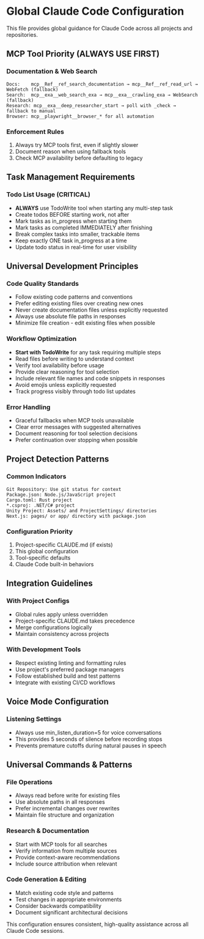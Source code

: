# Global Claude Code Configuration

This file provides global guidance for Claude Code across all projects and repositories.

## MCP Tool Priority (ALWAYS USE FIRST)

### Documentation & Web Search
```
Docs:    mcp__Ref__ref_search_documentation → mcp__Ref__ref_read_url → WebFetch (fallback)
Search:  mcp__exa__web_search_exa → mcp__exa__crawling_exa → WebSearch (fallback)  
Research: mcp__exa__deep_researcher_start → poll with _check → fallback to manual
Browser: mcp__playwright__browser_* for all automation
```

### Enforcement Rules
1. Always try MCP tools first, even if slightly slower
2. Document reason when using fallback tools
3. Check MCP availability before defaulting to legacy

## Task Management Requirements

### Todo List Usage (CRITICAL)
- **ALWAYS** use TodoWrite tool when starting any multi-step task
- Create todos BEFORE starting work, not after
- Mark tasks as in_progress when starting them
- Mark tasks as completed IMMEDIATELY after finishing
- Break complex tasks into smaller, trackable items
- Keep exactly ONE task in_progress at a time
- Update todo status in real-time for user visibility

## Universal Development Principles

### Code Quality Standards
- Follow existing code patterns and conventions
- Prefer editing existing files over creating new ones
- Never create documentation files unless explicitly requested
- Always use absolute file paths in responses
- Minimize file creation - edit existing files when possible

### Workflow Optimization
- **Start with TodoWrite** for any task requiring multiple steps
- Read files before writing to understand context
- Verify tool availability before usage
- Provide clear reasoning for tool selection
- Include relevant file names and code snippets in responses
- Avoid emojis unless explicitly requested
- Track progress visibly through todo list updates

### Error Handling
- Graceful fallbacks when MCP tools unavailable
- Clear error messages with suggested alternatives
- Document reasoning for tool selection decisions
- Prefer continuation over stopping when possible

## Project Detection Patterns

### Common Indicators
```
Git Repository: Use git status for context
Package.json: Node.js/JavaScript project
Cargo.toml: Rust project  
*.csproj: .NET/C# project
Unity Project: Assets/ and ProjectSettings/ directories
Next.js: pages/ or app/ directory with package.json
```

### Configuration Priority
1. Project-specific CLAUDE.md (if exists)
2. This global configuration
3. Tool-specific defaults
4. Claude Code built-in behaviors

## Integration Guidelines

### With Project Configs
- Global rules apply unless overridden
- Project-specific CLAUDE.md takes precedence
- Merge configurations logically
- Maintain consistency across projects

### With Development Tools
- Respect existing linting and formatting rules
- Use project's preferred package managers
- Follow established build and test patterns
- Integrate with existing CI/CD workflows

## Voice Mode Configuration

### Listening Settings
- Always use min_listen_duration=5 for voice conversations
- This provides 5 seconds of silence before recording stops
- Prevents premature cutoffs during natural pauses in speech

## Universal Commands & Patterns

### File Operations
- Always read before write for existing files
- Use absolute paths in all responses
- Prefer incremental changes over rewrites
- Maintain file structure and organization

### Research & Documentation
- Start with MCP tools for all searches
- Verify information from multiple sources
- Provide context-aware recommendations
- Include source attribution when relevant

### Code Generation & Editing
- Match existing code style and patterns
- Test changes in appropriate environments
- Consider backwards compatibility
- Document significant architectural decisions

This configuration ensures consistent, high-quality assistance across all Claude Code sessions.